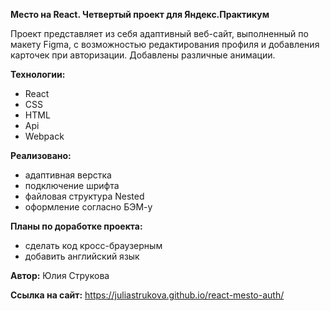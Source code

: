 **Место на React. Четвертый проект для Яндекс.Практикум**

Проект представляет из себя адаптивный веб-сайт, выполненный по макету Figma, с возможностью редактирования профиля и добавления карточек при авторизации. Добавлены различные анимации.

**Технологии:**

* React
* CSS
* HTML
* Api
* Webpack

**Реализовано:**

* адаптивная верстка
* подключение шрифта
* файловая структура Nested
* оформление согласно БЭМ-у


**Планы по доработке проекта:**

* сделать код кросс-браузерным
* добавить английский язык


**Автор:** Юлия Струкова


**Ссылка на сайт:** https://juliastrukova.github.io/react-mesto-auth/